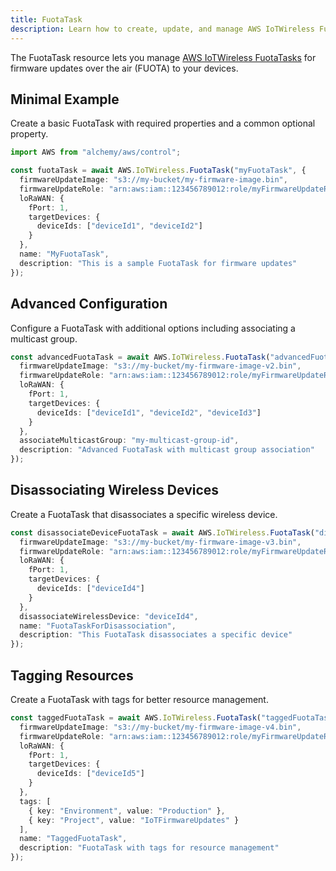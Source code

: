 ```yaml
---
title: FuotaTask
description: Learn how to create, update, and manage AWS IoTWireless FuotaTasks using Alchemy Cloud Control.
---
```


The FuotaTask resource lets you manage [AWS IoTWireless FuotaTasks](https://docs.aws.amazon.com/iotwireless/latest/userguide/) for firmware updates over the air (FUOTA) to your devices.

## Minimal Example

Create a basic FuotaTask with required properties and a common optional property.

```ts
import AWS from "alchemy/aws/control";

const fuotaTask = await AWS.IoTWireless.FuotaTask("myFuotaTask", {
  firmwareUpdateImage: "s3://my-bucket/my-firmware-image.bin",
  firmwareUpdateRole: "arn:aws:iam::123456789012:role/myFirmwareUpdateRole",
  loRaWAN: {
    fPort: 1,
    targetDevices: {
      deviceIds: ["deviceId1", "deviceId2"]
    }
  },
  name: "MyFuotaTask",
  description: "This is a sample FuotaTask for firmware updates"
});
```

## Advanced Configuration

Configure a FuotaTask with additional options including associating a multicast group.

```ts
const advancedFuotaTask = await AWS.IoTWireless.FuotaTask("advancedFuotaTask", {
  firmwareUpdateImage: "s3://my-bucket/my-firmware-image-v2.bin",
  firmwareUpdateRole: "arn:aws:iam::123456789012:role/myFirmwareUpdateRole",
  loRaWAN: {
    fPort: 1,
    targetDevices: {
      deviceIds: ["deviceId1", "deviceId2", "deviceId3"]
    }
  },
  associateMulticastGroup: "my-multicast-group-id",
  description: "Advanced FuotaTask with multicast group association"
});
```

## Disassociating Wireless Devices

Create a FuotaTask that disassociates a specific wireless device.

```ts
const disassociateDeviceFuotaTask = await AWS.IoTWireless.FuotaTask("disassociateDeviceFuotaTask", {
  firmwareUpdateImage: "s3://my-bucket/my-firmware-image-v3.bin",
  firmwareUpdateRole: "arn:aws:iam::123456789012:role/myFirmwareUpdateRole",
  loRaWAN: {
    fPort: 1,
    targetDevices: {
      deviceIds: ["deviceId4"]
    }
  },
  disassociateWirelessDevice: "deviceId4",
  name: "FuotaTaskForDisassociation",
  description: "This FuotaTask disassociates a specific device"
});
```

## Tagging Resources

Create a FuotaTask with tags for better resource management.

```ts
const taggedFuotaTask = await AWS.IoTWireless.FuotaTask("taggedFuotaTask", {
  firmwareUpdateImage: "s3://my-bucket/my-firmware-image-v4.bin",
  firmwareUpdateRole: "arn:aws:iam::123456789012:role/myFirmwareUpdateRole",
  loRaWAN: {
    fPort: 1,
    targetDevices: {
      deviceIds: ["deviceId5"]
    }
  },
  tags: [
    { key: "Environment", value: "Production" },
    { key: "Project", value: "IoTFirmwareUpdates" }
  ],
  name: "TaggedFuotaTask",
  description: "FuotaTask with tags for resource management"
});
```